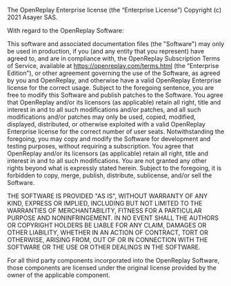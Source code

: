 The OpenReplay Enterprise license (the “Enterprise License”)
Copyright (c) 2021 Asayer SAS.

With regard to the OpenReplay Software:

This software and associated documentation files (the "Software") may only be
used in production, if you (and any entity that you represent) have agreed to,
and are in compliance with, the OpenReplay Subscription Terms of Service, available
at https://openreplay.com/terms.html (the “Enterprise Edition”), or other
agreement governing the use of the Software, as agreed by you and OpenReplay,
and otherwise have a valid OpenReplay Enterprise license for the
correct usage. Subject to the foregoing sentence, you are free to
modify this Software and publish patches to the Software. You agree that OpenReplay
and/or its licensors (as applicable) retain all right, title and interest in and
to all such modifications and/or patches, and all such modifications and/or
patches may only be used, copied, modified, displayed, distributed, or otherwise
exploited with a valid OpenReplay Enterprise license for the  correct
number of user seats. Notwithstanding the foregoing, you may copy and modify
the Software for development and testing purposes, without requiring a
subscription. You agree that OpenReplay and/or its licensors (as applicable) retain
all right, title and interest in and to all such modifications. You are not
granted any other rights beyond what is expressly stated herein. Subject to the
foregoing, it is forbidden to copy, merge, publish, distribute, sublicense,
and/or sell the Software.

THE SOFTWARE IS PROVIDED "AS IS", WITHOUT WARRANTY OF ANY KIND, EXPRESS OR
IMPLIED, INCLUDING BUT NOT LIMITED TO THE WARRANTIES OF MERCHANTABILITY,
FITNESS FOR A PARTICULAR PURPOSE AND NONINFRINGEMENT. IN NO EVENT SHALL THE
AUTHORS OR COPYRIGHT HOLDERS BE LIABLE FOR ANY CLAIM, DAMAGES OR OTHER
LIABILITY, WHETHER IN AN ACTION OF CONTRACT, TORT OR OTHERWISE, ARISING FROM,
OUT OF OR IN CONNECTION WITH THE SOFTWARE OR THE USE OR OTHER DEALINGS IN THE
SOFTWARE.

For all third party components incorporated into the OpenReplay Software, those
components are licensed under the original license provided by the owner of the
applicable component.
